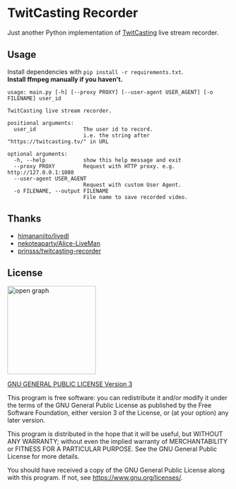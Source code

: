 # TwitCasting Recorder

Just another Python implementation of [TwitCasting](https://twitcasting.tv/) live stream recorder.

## Usage

Install dependencies with `pip install -r requirements.txt`.\
**Install ffmpeg manually if you haven't.**

```text
usage: main.py [-h] [--proxy PROXY] [--user-agent USER_AGENT] [-o FILENAME] user_id

TwitCasting live stream recorder.

positional arguments:
  user_id               The user id to record.
                        i.e. the string after "https://twitcasting.tv/" in URL

optional arguments:
  -h, --help            show this help message and exit
  --proxy PROXY         Request with HTTP proxy. e.g. http://127.0.0.1:1080
  --user-agent USER_AGENT
                        Request with custom User Agent.
  -o FILENAME, --output FILENAME
                        File name to save recorded video.
```

## Thanks

- [himananiito/livedl](https://github.com/himananiito/livedl)
- [nekoteaparty/Alice-LiveMan](https://github.com/nekoteaparty/Alice-LiveMan)
- [prinsss/twitcasting-recorder](https://github.com/prinsss/twitcasting-recorder)

## License

<img src="https://github.com/jim60105/twitcasting-recorder/assets/16995691/f433994f-0d6f-4ce1-985c-2a59ef3b87a9" alt="open graph" width="200" />

[GNU GENERAL PUBLIC LICENSE Version 3](LICENSE)

This program is free software: you can redistribute it and/or modify it under the terms of the GNU General Public License as published by the Free Software Foundation, either version 3 of the License, or (at your option) any later version.

This program is distributed in the hope that it will be useful, but WITHOUT ANY WARRANTY; without even the implied warranty of MERCHANTABILITY or FITNESS FOR A PARTICULAR PURPOSE. See the GNU General Public License for more details.

You should have received a copy of the GNU General Public License along with this program. If not, see <https://www.gnu.org/licenses/>.
